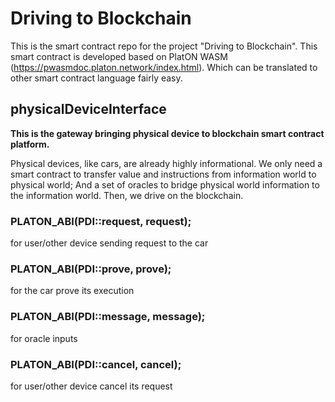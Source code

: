 # Driving to Blockchain
This is the smart contract repo for the project "Driving to Blockchain". This smart contract is developed based on PlatON WASM (https://pwasmdoc.platon.network/index.html). Which can be translated to other smart contract language fairly easy.

## physicalDeviceInterface

**This is the gateway bringing physical device to blockchain smart contract platform.**

Physical devices, like cars, are already highly informational. We only need a smart contract to transfer value and instructions from information world to physical world; And a set of oracles to bridge physical world information to the information world. Then, we drive on the blockchain.

### PLATON_ABI(PDI::request, request);
for user/other device sending request to the car

### PLATON_ABI(PDI::prove, prove);
for the car prove its execution

### PLATON_ABI(PDI::message, message);
for oracle inputs

### PLATON_ABI(PDI::cancel, cancel);
for user/other device cancel its request